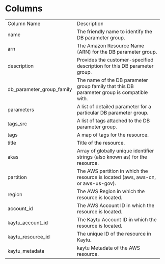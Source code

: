 # Columns  

<table>
	<tr><td>Column Name</td><td>Description</td></tr>
	<tr><td>name</td><td>The friendly name to identify the DB parameter group.</td></tr>
	<tr><td>arn</td><td>The Amazon Resource Name (ARN) for the DB parameter group.</td></tr>
	<tr><td>description</td><td>Provides the customer-specified description for this DB parameter group.</td></tr>
	<tr><td>db_parameter_group_family</td><td>The name of the DB parameter group family that this DB parameter group is compatible with.</td></tr>
	<tr><td>parameters</td><td>A list of detailed parameter for a particular DB parameter group.</td></tr>
	<tr><td>tags_src</td><td>A list of tags attached to the DB parameter group.</td></tr>
	<tr><td>tags</td><td>A map of tags for the resource.</td></tr>
	<tr><td>title</td><td>Title of the resource.</td></tr>
	<tr><td>akas</td><td>Array of globally unique identifier strings (also known as) for the resource.</td></tr>
	<tr><td>partition</td><td>The AWS partition in which the resource is located (aws, aws-cn, or aws-us-gov).</td></tr>
	<tr><td>region</td><td>The AWS Region in which the resource is located.</td></tr>
	<tr><td>account_id</td><td>The AWS Account ID in which the resource is located.</td></tr>
	<tr><td>kaytu_account_id</td><td>The Kaytu Account ID in which the resource is located.</td></tr>
	<tr><td>kaytu_resource_id</td><td>The unique ID of the resource in Kaytu.</td></tr>
	<tr><td>kaytu_metadata</td><td>kaytu Metadata of the AWS resource.</td></tr>
</table>